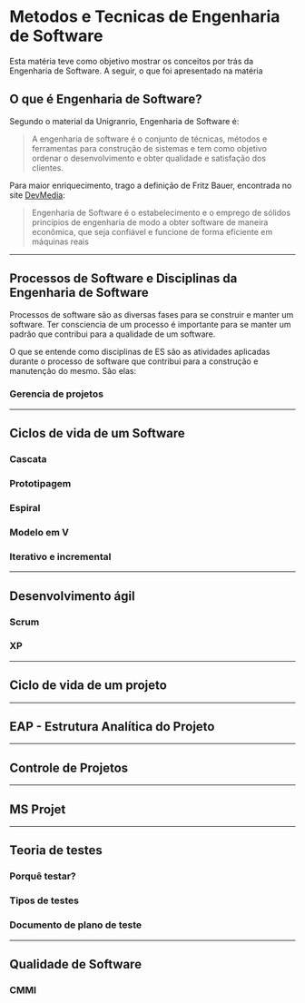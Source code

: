 # Metodos e Tecnicas de Engenharia de Software

Esta matéria teve como objetivo mostrar os conceitos por trás da Engenharia de Software. A seguir, o que foi apresentado na matéria

## O que é Engenharia de Software?

Segundo o material da Unigranrio, Engenharia de Software é:

> A engenharia de software é o conjunto de técnicas, métodos e ferramentas para construção de sistemas e tem como objetivo ordenar o desenvolvimento e obter qualidade e satisfação dos clientes.

Para maior enriquecimento, trago a definição de Fritz Bauer, encontrada no site [DevMedia](https://www.devmedia.com.br/principios-da-engenharia-de-software/29630):

> Engenharia de Software é o estabelecimento e o emprego de sólidos princípios de engenharia de modo a obter software de maneira econômica, que seja confiável e funcione de forma eficiente em máquinas reais

---

## Processos de Software e Disciplinas da Engenharia de Software

Processos de software são as diversas fases para se construir e manter um software. Ter consciencia de um processo é importante para se manter um padrão que contribui para a qualidade de um software.

O que se entende como disciplinas de ES são as atividades aplicadas durante o processo de software que contribui para a construção e manutenção do mesmo. São elas:

### Gerencia de projetos

---

## Ciclos de vida de um Software

### Cascata

### Prototipagem

### Espiral

### Modelo em V

### Iterativo e incremental

---

## Desenvolvimento ágil

### Scrum

### XP

---

## Ciclo de vida de um projeto

---

## EAP - Estrutura Analítica do Projeto

---

## Controle de Projetos

---

## MS Projet

---

## Teoria de testes

### Porquê testar?

### Tipos de testes

### Documento de plano de teste

---

## Qualidade de Software

### CMMI
